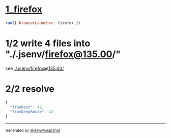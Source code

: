 # [1_firefox](../../spa_dev.test.mjs#L23)

```js
run({ browserLauncher: firefox })
```

# 1/2 write 4 files into "./.jsenv/firefox@135.00/"

see [./.jsenv/firefox@135.00/](./.jsenv/firefox@135.00/)

# 2/2 resolve

```js
{
  "fromRoot": 42,
  "fromDeepRoute": 42
}
```

---

<sub>
  Generated by <a href="https://github.com/jsenv/core/tree/main/packages/tooling/snapshot">@jsenv/snapshot</a>
</sub>
